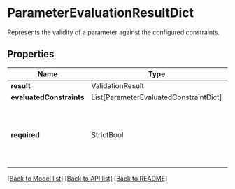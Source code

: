 # ParameterEvaluationResultDict

Represents the validity of a parameter against the configured constraints.

## Properties
| Name | Type | Required | Description |
| ------------ | ------------- | ------------- | ------------- |
**result** | ValidationResult | Yes |  |
**evaluatedConstraints** | List[ParameterEvaluatedConstraintDict] | Yes |  |
**required** | StrictBool | Yes | Represents whether the parameter is a required input to the action. |


[[Back to Model list]](../../README.md#models-v2-link) [[Back to API list]](../../README.md#documentation-for-api-endpoints) [[Back to README]](../../README.md)
